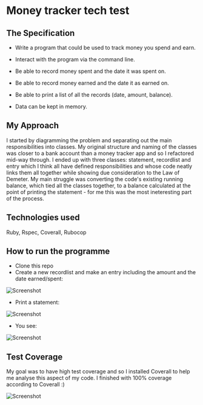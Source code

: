 # Money tracker tech test

## The Specification

* Write a program that could be used to track money you spend and earn.

* Interact with the program via the command line.

* Be able to record money spent and the date it was spent on.  

* Be able to record money earned and the date it as earned on.  

* Be able to print a list of all the records (date, amount, balance).

* Data can be kept in memory.

## My Approach

I started by diagramming the problem and separating out the main responsibilities into classes.  My original structure and naming of the classes was closer to a bank account than a money tracker app and so I refactored mid-way through.  I ended up with three classes: statement, recordlist and entry which I think all have defined responsibilities and whose code neatly links them all together while showing due consideration to the Law of Demeter.  My main struggle was converting the code's existing running balance, which tied all the classes together, to a balance calculated at the point of printing the statement - for me this was the most ineteresting part of the process.

## Technologies used

Ruby, Rspec, Coverall, Rubocop

## How to run the programme

* Clone this repo
* Create a new recordlist and make an entry including the amount and the date earned/spent:

![Screenshot](http://imgur.com/WHdjBXG.jpg)

* Print a statement:

![Screenshot](http://imgur.com/pX2OGmH.jpg)

* You see:

![Screenshot](http://imgur.com/pWaLYCl.jpg)

## Test Coverage

My goal was to have high test coverage and so I installed Coverall to help me analyse this aspect of my code. I finished with 100% coverage according to Coverall :)

![Screenshot](http://imgur.com/ip7obaO.jpg)


